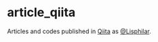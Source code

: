 # article_qiita
Articles and codes published in [Qiita](https://qiita.com/) as [@Lisphilar](https://qiita.com/Lisphilar).
